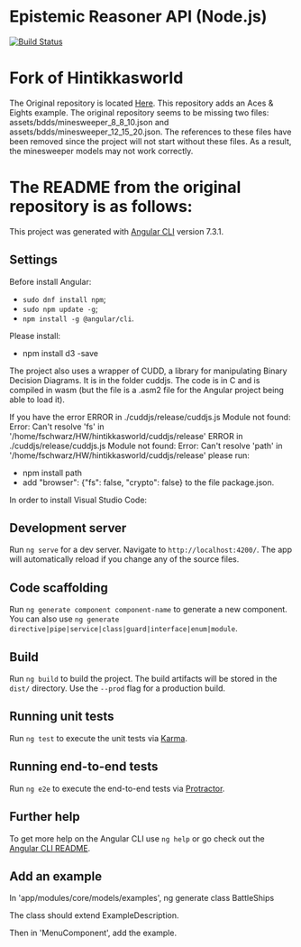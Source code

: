 # Epistemic Reasoner API (Node.js)
[![Build Status](https://travis-ci.com/MikeVezina/epistemic-reasoner.svg?token=5XuGRvxnd7EFyJcxyBNe&branch=master)](https://travis-ci.com/MikeVezina/epistemic-reasoner)

# Fork of Hintikkasworld
The Original repository is located [Here](https://gitlab.inria.fr/fschwarz/hintikkasworld). This repository adds an Aces & Eights example. The original repository seems to be missing two files: assets/bdds/minesweeper_8_8_10.json and assets/bdds/minesweeper_12_15_20.json. The references to these files have been removed since the project will not start without these files. As a result, the minesweeper models may not work correctly.

# The README from the original repository is as follows:

This project was generated with [Angular CLI](https://github.com/angular/angular-cli) version 7.3.1.


## Settings


Before install Angular:
- `sudo dnf install npm`;
- `sudo npm update -g`;
- `npm install -g @angular/cli`.

Please install:
- npm install d3 -save

The project also uses a wrapper of CUDD, a library for manipulating Binary Decision Diagrams. It is in the folder cuddjs. The code is in C and is compiled in wasm (but the file is a .asm2 file for the Angular project being able to load it).


If you have the error
ERROR in ./cuddjs/release/cuddjs.js
Module not found: Error: Can't resolve 'fs' in '/home/fschwarz/HW/hintikkasworld/cuddjs/release'
ERROR in ./cuddjs/release/cuddjs.js
Module not found: Error: Can't resolve 'path' in '/home/fschwarz/HW/hintikkasworld/cuddjs/release'
please run:
- npm install path
- add "browser": {"fs": false, "crypto": false} to the file package.json.





In order to install Visual Studio Code:


## Development server

Run `ng serve` for a dev server. Navigate to `http://localhost:4200/`. The app will automatically reload if you change any of the source files.

## Code scaffolding

Run `ng generate component component-name` to generate a new component. You can also use `ng generate directive|pipe|service|class|guard|interface|enum|module`.

## Build

Run `ng build` to build the project. The build artifacts will be stored in the `dist/` directory. Use the `--prod` flag for a production build.

## Running unit tests

Run `ng test` to execute the unit tests via [Karma](https://karma-runner.github.io).

## Running end-to-end tests

Run `ng e2e` to execute the end-to-end tests via [Protractor](http://www.protractortest.org/).

## Further help

To get more help on the Angular CLI use `ng help` or go check out the [Angular CLI README](https://github.com/angular/angular-cli/blob/master/README.md).



## Add an example
In 'app/modules/core/models/examples', 
ng generate class BattleShips

The class should extend ExampleDescription.

Then in 'MenuComponent', add the example.

